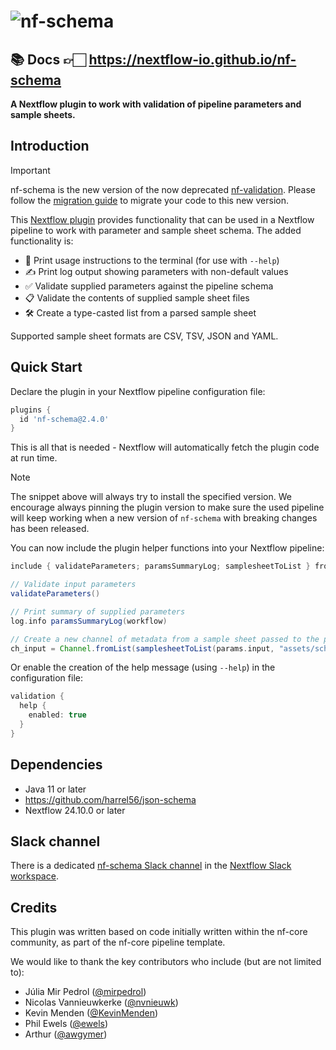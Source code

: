 # ![nf-schema](docs/images/nf-schema.png)

## 📚 Docs 👉🏻 <https://nextflow-io.github.io/nf-schema>

**A Nextflow plugin to work with validation of pipeline parameters and sample sheets.**

## Introduction

> [!IMPORTANT]
> nf-schema is the new version of the now deprecated [nf-validation](https://github.com/nextflow-io/nf-validation). Please follow the [migration guide](https://nextflow-io.github.io/nf-schema/latest/migration_guide/) to migrate your code to this new version.

This [Nextflow plugin](https://www.nextflow.io/docs/latest/plugins.html#plugins) provides functionality that can be used in a Nextflow pipeline to work with parameter and sample sheet schema. The added functionality is:

- 📖 Print usage instructions to the terminal (for use with `--help`)
- ✍️ Print log output showing parameters with non-default values
- ✅ Validate supplied parameters against the pipeline schema
- 📋 Validate the contents of supplied sample sheet files
- 🛠️ Create a type-casted list from a parsed sample sheet

Supported sample sheet formats are CSV, TSV, JSON and YAML.

## Quick Start

Declare the plugin in your Nextflow pipeline configuration file:

```groovy title="nextflow.config"
plugins {
  id 'nf-schema@2.4.0'
}
```

This is all that is needed - Nextflow will automatically fetch the plugin code at run time.

> [!NOTE]
> The snippet above will always try to install the specified version. We encourage always pinning the
> plugin version to make sure the used pipeline will keep working when a new version of `nf-schema`
> with breaking changes has been released.

You can now include the plugin helper functions into your Nextflow pipeline:

```groovy title="main.nf"
include { validateParameters; paramsSummaryLog; samplesheetToList } from 'plugin/nf-schema'

// Validate input parameters
validateParameters()

// Print summary of supplied parameters
log.info paramsSummaryLog(workflow)

// Create a new channel of metadata from a sample sheet passed to the pipeline through the --input parameter
ch_input = Channel.fromList(samplesheetToList(params.input, "assets/schema_input.json"))
```

Or enable the creation of the help message (using `--help`) in the configuration file:

```groovy title="nextflow.config"
validation {
  help {
    enabled: true
  }
}
```

## Dependencies

- Java 11 or later
- <https://github.com/harrel56/json-schema>
- Nextflow 24.10.0 or later

## Slack channel

There is a dedicated [nf-schema Slack channel](https://nfcore.slack.com/archives/C056RQB10LU) in the [Nextflow Slack workspace](https://nextflow.slack.com).

## Credits

This plugin was written based on code initially written within the nf-core community,
as part of the nf-core pipeline template.

We would like to thank the key contributors who include (but are not limited to):

- Júlia Mir Pedrol ([@mirpedrol](https://github.com/mirpedrol))
- Nicolas Vannieuwkerke ([@nvnieuwk](https://github.com/nvnieuwk))
- Kevin Menden ([@KevinMenden](https://github.com/KevinMenden))
- Phil Ewels ([@ewels](https://github.com/ewels))
- Arthur ([@awgymer](https://github.com/awgymer))
